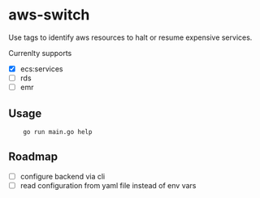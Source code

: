 # aws-switch

Use tags to identify aws resources to halt or resume expensive services.

Currenlty supports
- [x] ecs:services
- [ ] rds
- [ ] emr

## Usage

```
    go run main.go help
```
## Roadmap
- [ ] configure backend via cli
- [ ] read configuration from yaml file instead of env vars
